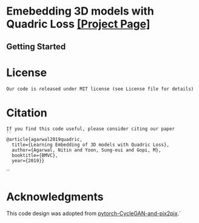 # Emebedding 3D models with Quadric Loss [[Project Page]](tbd)<br>



## Getting Started

      
# License
    Our code is released under MIT license (see License file for details)

# Citation
    If you find this code useful, please consider citing our paper
    ``
    @article{agarwal2019quadric,
      title={Learning Embedding of 3D models with Quadric Loss},
      author={Agarwal, Nitin and Yoon, Sung-eui and Gopi, M},
      booktitle={BMVC},
      year={2019}}
``

# Acknowledgments
This code design was adopted from
[pytorch-CycleGAN-and-pix2pix](https://github.com/junyanz/pytorch-CycleGAN-and-pix2pix).`
